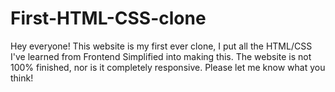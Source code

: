 # First-HTML-CSS-clone

Hey everyone! This website is my first ever clone, I put all the HTML/CSS I've learned from Frontend Simplified into making this. The website is not 100% finished, nor is it completely responsive. Please let me know what you think!
